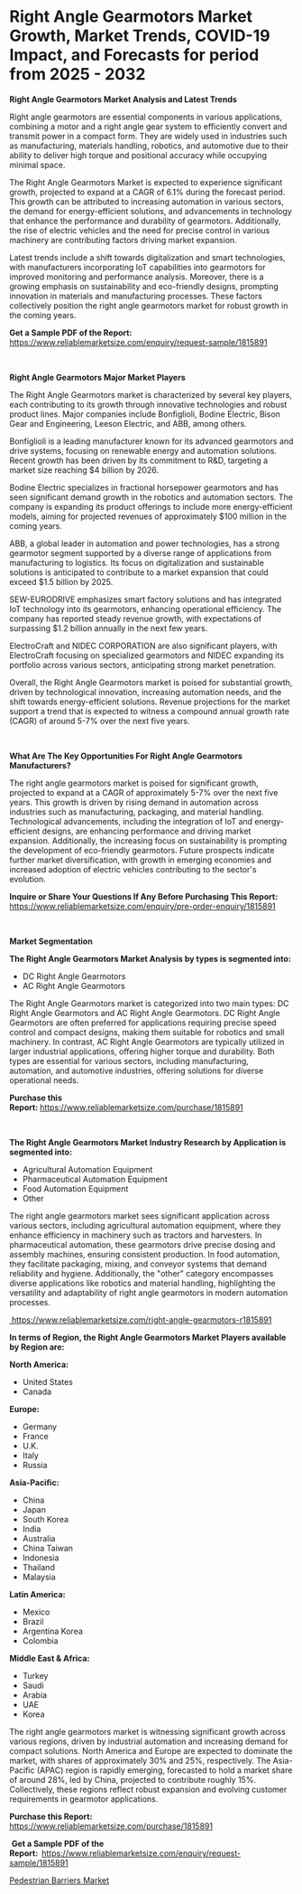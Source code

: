 <p><h1>Right Angle Gearmotors Market Growth, Market Trends, COVID-19 Impact, and Forecasts for period from 2025 - 2032</h1></p><p><strong>Right Angle Gearmotors Market Analysis and Latest Trends</strong></p>
<p><p>Right angle gearmotors are essential components in various applications, combining a motor and a right angle gear system to efficiently convert and transmit power in a compact form. They are widely used in industries such as manufacturing, materials handling, robotics, and automotive due to their ability to deliver high torque and positional accuracy while occupying minimal space.</p><p>The Right Angle Gearmotors Market is expected to experience significant growth, projected to expand at a CAGR of 6.1% during the forecast period. This growth can be attributed to increasing automation in various sectors, the demand for energy-efficient solutions, and advancements in technology that enhance the performance and durability of gearmotors. Additionally, the rise of electric vehicles and the need for precise control in various machinery are contributing factors driving market expansion.</p><p>Latest trends include a shift towards digitalization and smart technologies, with manufacturers incorporating IoT capabilities into gearmotors for improved monitoring and performance analysis. Moreover, there is a growing emphasis on sustainability and eco-friendly designs, prompting innovation in materials and manufacturing processes. These factors collectively position the right angle gearmotors market for robust growth in the coming years.</p></p>
<p><strong>Get a Sample PDF of the Report:&nbsp;</strong> <a href="https://www.reliablemarketsize.com/enquiry/request-sample/1815891?utm_campaign=1991&utm_medium=2&utm_source=Github&utm_content=ia&utm_term=19022025&utm_id=right-angle-gearmotors">https://www.reliablemarketsize.com/enquiry/request-sample/1815891</a></p>
<p>&nbsp;</p>
<p><strong>Right Angle Gearmotors Major Market Players</strong></p>
<p><p>The Right Angle Gearmotors market is characterized by several key players, each contributing to its growth through innovative technologies and robust product lines. Major companies include Bonfiglioli, Bodine Electric, Bison Gear and Engineering, Leeson Electric, and ABB, among others.</p><p>Bonfiglioli is a leading manufacturer known for its advanced gearmotors and drive systems, focusing on renewable energy and automation solutions. Recent growth has been driven by its commitment to R&D, targeting a market size reaching $4 billion by 2026.</p><p>Bodine Electric specializes in fractional horsepower gearmotors and has seen significant demand growth in the robotics and automation sectors. The company is expanding its product offerings to include more energy-efficient models, aiming for projected revenues of approximately $100 million in the coming years.</p><p>ABB, a global leader in automation and power technologies, has a strong gearmotor segment supported by a diverse range of applications from manufacturing to logistics. Its focus on digitalization and sustainable solutions is anticipated to contribute to a market expansion that could exceed $1.5 billion by 2025.</p><p>SEW-EURODRIVE emphasizes smart factory solutions and has integrated IoT technology into its gearmotors, enhancing operational efficiency. The company has reported steady revenue growth, with expectations of surpassing $1.2 billion annually in the next few years.</p><p>ElectroCraft and NIDEC CORPORATION are also significant players, with ElectroCraft focusing on specialized gearmotors and NIDEC expanding its portfolio across various sectors, anticipating strong market penetration.</p><p>Overall, the Right Angle Gearmotors market is poised for substantial growth, driven by technological innovation, increasing automation needs, and the shift towards energy-efficient solutions. Revenue projections for the market support a trend that is expected to witness a compound annual growth rate (CAGR) of around 5-7% over the next five years.</p></p>
<p>&nbsp;</p>
<p><strong>What Are The Key Opportunities For Right Angle Gearmotors Manufacturers?</strong></p>
<p><p>The right angle gearmotors market is poised for significant growth, projected to expand at a CAGR of approximately 5-7% over the next five years. This growth is driven by rising demand in automation across industries such as manufacturing, packaging, and material handling. Technological advancements, including the integration of IoT and energy-efficient designs, are enhancing performance and driving market expansion. Additionally, the increasing focus on sustainability is prompting the development of eco-friendly gearmotors. Future prospects indicate further market diversification, with growth in emerging economies and increased adoption of electric vehicles contributing to the sector's evolution.</p></p>
<p><strong>Inquire or Share Your Questions If Any Before Purchasing This Report:</strong> <a href="https://www.reliablemarketsize.com/enquiry/pre-order-enquiry/1815891?utm_campaign=1991&utm_medium=2&utm_source=Github&utm_content=ia&utm_term=19022025&utm_id=right-angle-gearmotors">https://www.reliablemarketsize.com/enquiry/pre-order-enquiry/1815891</a></p>
<p>&nbsp;</p>
<p><strong>Market Segmentation</strong></p>
<p><strong>The Right Angle Gearmotors Market Analysis by types is segmented into:</strong></p>
<p><ul><li>DC Right Angle Gearmotors</li><li>AC Right Angle Gearmotors</li></ul></p>
<p><p>The Right Angle Gearmotors market is categorized into two main types: DC Right Angle Gearmotors and AC Right Angle Gearmotors. DC Right Angle Gearmotors are often preferred for applications requiring precise speed control and compact designs, making them suitable for robotics and small machinery. In contrast, AC Right Angle Gearmotors are typically utilized in larger industrial applications, offering higher torque and durability. Both types are essential for various sectors, including manufacturing, automation, and automotive industries, offering solutions for diverse operational needs.</p></p>
<p><strong>Purchase this Report:&nbsp;</strong><a href="https://www.reliablemarketsize.com/purchase/1815891?utm_campaign=1991&utm_medium=2&utm_source=Github&utm_content=ia&utm_term=19022025&utm_id=right-angle-gearmotors">https://www.reliablemarketsize.com/purchase/1815891</a></p>
<p>&nbsp;</p>
<p><strong>The Right Angle Gearmotors Market Industry Research by Application is segmented into:</strong></p>
<p><ul><li>Agricultural Automation Equipment</li><li>Pharmaceutical Automation Equipment</li><li>Food Automation Equipment</li><li>Other</li></ul></p>
<p><p>The right angle gearmotors market sees significant application across various sectors, including agricultural automation equipment, where they enhance efficiency in machinery such as tractors and harvesters. In pharmaceutical automation, these gearmotors drive precise dosing and assembly machines, ensuring consistent production. In food automation, they facilitate packaging, mixing, and conveyor systems that demand reliability and hygiene. Additionally, the "other" category encompasses diverse applications like robotics and material handling, highlighting the versatility and adaptability of right angle gearmotors in modern automation processes.</p></p>
<p><a href="https://www.reliablemarketsize.com/right-angle-gearmotors-r1815891?utm_campaign=1991&utm_medium=2&utm_source=Github&utm_content=ia&utm_term=19022025&utm_id=right-angle-gearmotors">&nbsp;https://www.reliablemarketsize.com/right-angle-gearmotors-r1815891</a></p>
<p><strong>In terms of Region, the Right Angle Gearmotors Market Players available by Region are:</strong></p>
<p>
    <p> <strong> North America: </strong>
        <ul>
            <li>United States</li>
            <li>Canada</li>
        </ul>
        </p> 
    <p> <strong> Europe: </strong>
        <ul>
            <li>Germany</li>
            <li>France</li>
            <li>U.K.</li>
            <li>Italy</li>
            <li>Russia</li>
        </ul>
        </p> 
    <p> <strong> Asia-Pacific: </strong>
        <ul>
            <li>China</li>
            <li>Japan</li>
            <li>South Korea</li>
            <li>India</li>
            <li>Australia</li>
            <li>China Taiwan</li>
            <li>Indonesia</li>
            <li>Thailand</li>
            <li>Malaysia</li>
        </ul>
        </p> 
    <p> <strong> Latin America: </strong>
        <ul>
            <li>Mexico</li>
            <li>Brazil</li>
            <li>Argentina Korea</li>
            <li>Colombia</li>
        </ul>
        </p> 
    <p> <strong> Middle East & Africa: </strong>
        <ul>
            <li>Turkey</li>
            <li>Saudi</li>
            <li>Arabia</li>
            <li>UAE</li>
            <li>Korea</li>
        </ul>
    </p>
    </p>
<p><p>The right angle gearmotors market is witnessing significant growth across various regions, driven by industrial automation and increasing demand for compact solutions. North America and Europe are expected to dominate the market, with shares of approximately 30% and 25%, respectively. The Asia-Pacific (APAC) region is rapidly emerging, forecasted to hold a market share of around 28%, led by China, projected to contribute roughly 15%. Collectively, these regions reflect robust expansion and evolving customer requirements in gearmotor applications.</p></p>
<p><strong>Purchase this Report: </strong><a href="https://www.reliablemarketsize.com/purchase/1815891?utm_campaign=1991&utm_medium=2&utm_source=Github&utm_content=ia&utm_term=19022025&utm_id=right-angle-gearmotors">https://www.reliablemarketsize.com/purchase/1815891</a></p>
<p>&nbsp;<strong>Get a Sample PDF of the Report:&nbsp;&nbsp;</strong><a href="https://www.reliablemarketsize.com/enquiry/request-sample/1815891?utm_campaign=1991&utm_medium=2&utm_source=Github&utm_content=ia&utm_term=19022025&utm_id=right-angle-gearmotors">https://www.reliablemarketsize.com/enquiry/request-sample/1815891</a></p>
<p><strong></strong></p>
<p><p><a href="https://github.com/YashRP12/Market-Research-Report-List-7/blob/main/pedestrian-barriers-market.md?utm_campaign=1991&utm_medium=2&utm_source=Github&utm_content=ia&utm_term=19022025&utm_id=right-angle-gearmotors">Pedestrian Barriers Market</a></p></p>